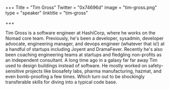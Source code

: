 +++
Title = "Tim Gross"
Twitter = "0x74696d"
image = "tim-gross.png"
type = "speaker"
linktitle = "tim-gross"

+++

Tim Gross is a software engineer at HashiCorp, where he works on the Nomad core team. Previously, he's been a developer, sysadmin, developer advocate, engineering manager, and devops engineer (whatever that is!) at a handful of startups including Joyent and DramaFever. Recently he's also been coaching engineering teams at startups and fledgling non-profits as an independent consultant.  A long time ago in a galaxy far far away Tim used to design buildings instead of software. He mostly worked on safety-sensitive projects like biosafety labs, pharma manufacturing, hazmat, and even bomb-proofing a few times. Which turn out to be shockingly transferable skills for diving into a typical code base.
